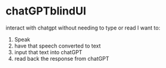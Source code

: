 # chatGPTblindUI
interact with chatgpt without needing to type or read
I want to:
1. Speak 
2. have that speech converted to text
3. input that text into chatGPT
4. read back the response from chatGPT
